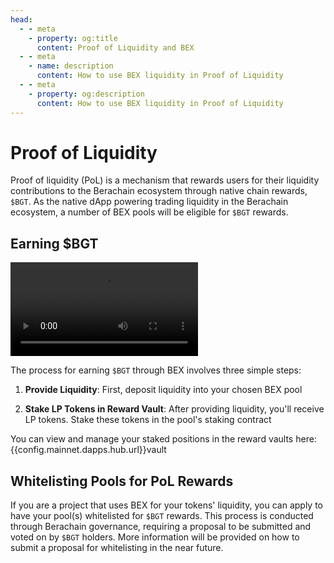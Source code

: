 ```yaml
---
head:
  - - meta
    - property: og:title
      content: Proof of Liquidity and BEX
  - - meta
    - name: description
      content: How to use BEX liquidity in Proof of Liquidity
  - - meta
    - property: og:description
      content: How to use BEX liquidity in Proof of Liquidity
---
```


<script setup>
  import config from '@berachain/config/constants.json';
</script>

# Proof of Liquidity

Proof of liquidity (PoL) is a mechanism that rewards users for their liquidity contributions to the Berachain ecosystem through native chain rewards, `$BGT`. As the native dApp powering trading liquidity in the Berachain ecosystem, a number of BEX pools will be eligible for `$BGT` rewards.

## Earning $BGT

<video src="../../../public/assets/videos/lpandstake.mp4" controls></video>

The process for earning `$BGT` through BEX involves three simple steps:

1. **Provide Liquidity**: First, deposit liquidity into your chosen BEX pool

2. **Stake LP Tokens in Reward Vault**: After providing liquidity, you'll receive LP tokens. Stake these tokens in the pool's staking contract

You can view and manage your staked positions in the reward vaults here:
{{config.mainnet.dapps.hub.url}}vault

## Whitelisting Pools for PoL Rewards

If you are a project that uses BEX for your tokens' liquidity, you can apply to have your pool(s) whitelisted for `$BGT` rewards. This process is conducted through Berachain governance, requiring a proposal to be submitted and voted on by `$BGT` holders. More information will be provided on how to submit a proposal for whitelisting in the near future.
